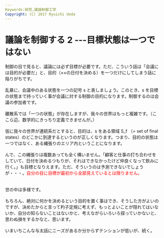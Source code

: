 ```yaml
---
Keywords:研究,議論制御工学
Copyright: (C) 2017 Ryuichi Ueda
---
```


# 議論を制御する 2 ---目標状態は一つではない
制御の目で見ると、議論には必ず目標が必要です。ただ、こういう話は「会議には目的が必要だ」と、目的（××の日付を決める）を一つだけにしてしまう話に陥りがちです。<br />
<br />
乱暴に、会議中のある状態を一つの記号 s と表しましょう。このとき、s を目標の状態まで持っていく事が会議に対する制御の目的になります。制御するのは会議の参加者です。<br />
<br />
離散系では「一つの状態」が存在しますが、我々の世界はもっと複雑です。（ここら辺、数学的にきっちり定義できませんが。）<br />
<br />
仮に我々の世界が連続系だとすると、目的は、s をある領域 S_f （= set of final states）のどこかに到達するというのが正しくなります。つまり、目的の状態は一つではなく、ある縄張りのエリア内ということになります。<br />
<br />
んで、この縄張りは複数あっても全く構いません。「顧客と仕事の打ち合わせをしていて、日付を決めるつもりが、それはできなかったけど仲良くなって飲みに行く。」も目標となりえます。ただ、そういうのは予測できないでしょうが・・・。<span style="color: #ff0000;">自分の目に目標が最初から全部見えているとは限りません。</span><span style="color: #888888;"><br />
</span><br />
<br />
世の中は多様です。<br />
<br />
もちろん、絶対に何かを決めるという目的を置く事はでき、そうした方がよいのですが、決めたからと言って杓子定規に考えず、もっとよいことが隠れてはいないか、自分の知らないことはないかと、考えながらいろいろ探っていかないと、思わぬ損をするかなと、思います。<br />
<br />
いまいちこんな与太話にニーズがあるか分からずテンションが低いが、続く。

